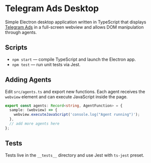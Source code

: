 # Telegram Ads Desktop

Simple Electron desktop application written in TypeScript that displays [Telegram Ads](https://ads.telegram.org/) in a full-screen webview and allows DOM manipulation through agents.

## Scripts

- `npm start` — compile TypeScript and launch the Electron app.
- `npm test` — run unit tests via Jest.

## Adding Agents

Edit `src/agents.ts` and export new functions. Each agent receives the `webview` element and can execute JavaScript inside the page.

```ts
export const agents: Record<string, AgentFunction> = {
  sample: (webview) => {
    webview.executeJavaScript('console.log("Agent running")');
  },
  // add more agents here
};
```

## Tests

Tests live in the `__tests__` directory and use Jest with `ts-jest` preset.
